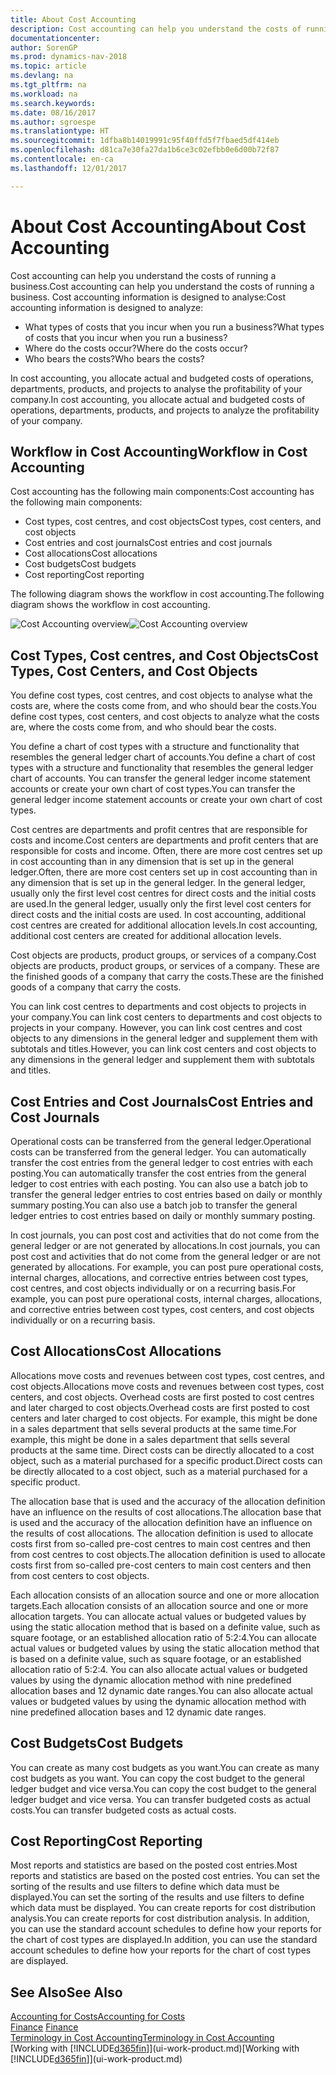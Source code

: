 ```yaml
---
title: About Cost Accounting
description: Cost accounting can help you understand the costs of running a business.
documentationcenter: 
author: SorenGP
ms.prod: dynamics-nav-2018
ms.topic: article
ms.devlang: na
ms.tgt_pltfrm: na
ms.workload: na
ms.search.keywords: 
ms.date: 08/16/2017
ms.author: sgroespe
ms.translationtype: HT
ms.sourcegitcommit: 1dfba8b14019991c95f40ffd5f7fbaed5df414eb
ms.openlocfilehash: d81ca7e30fa27da1b6ce3c02efbb0e6d00b72f87
ms.contentlocale: en-ca
ms.lasthandoff: 12/01/2017

---
```

# <a name="about-cost-accounting"></a><span data-ttu-id="d772a-103">About Cost Accounting</span><span class="sxs-lookup"><span data-stu-id="d772a-103">About Cost Accounting</span></span>
<span data-ttu-id="d772a-104">Cost accounting can help you understand the costs of running a business.</span><span class="sxs-lookup"><span data-stu-id="d772a-104">Cost accounting can help you understand the costs of running a business.</span></span> <span data-ttu-id="d772a-105">Cost accounting information is designed to analyse:</span><span class="sxs-lookup"><span data-stu-id="d772a-105">Cost accounting information is designed to analyze:</span></span>  

-   <span data-ttu-id="d772a-106">What types of costs that you incur when you run a business?</span><span class="sxs-lookup"><span data-stu-id="d772a-106">What types of costs that you incur when you run a business?</span></span>  
-   <span data-ttu-id="d772a-107">Where do the costs occur?</span><span class="sxs-lookup"><span data-stu-id="d772a-107">Where do the costs occur?</span></span>  
-   <span data-ttu-id="d772a-108">Who bears the costs?</span><span class="sxs-lookup"><span data-stu-id="d772a-108">Who bears the costs?</span></span>  

<span data-ttu-id="d772a-109">In cost accounting, you allocate actual and budgeted costs of operations, departments, products, and projects to analyse the profitability of your company.</span><span class="sxs-lookup"><span data-stu-id="d772a-109">In cost accounting, you allocate actual and budgeted costs of operations, departments, products, and projects to analyze the profitability of your company.</span></span>  

## <a name="workflow-in-cost-accounting"></a><span data-ttu-id="d772a-110">Workflow in Cost Accounting</span><span class="sxs-lookup"><span data-stu-id="d772a-110">Workflow in Cost Accounting</span></span>  
<span data-ttu-id="d772a-111">Cost accounting has the following main components:</span><span class="sxs-lookup"><span data-stu-id="d772a-111">Cost accounting has the following main components:</span></span>  

-   <span data-ttu-id="d772a-112">Cost types, cost centres, and cost objects</span><span class="sxs-lookup"><span data-stu-id="d772a-112">Cost types, cost centers, and cost objects</span></span>  
-   <span data-ttu-id="d772a-113">Cost entries and cost journals</span><span class="sxs-lookup"><span data-stu-id="d772a-113">Cost entries and cost journals</span></span>  
-   <span data-ttu-id="d772a-114">Cost allocations</span><span class="sxs-lookup"><span data-stu-id="d772a-114">Cost allocations</span></span>  
-   <span data-ttu-id="d772a-115">Cost budgets</span><span class="sxs-lookup"><span data-stu-id="d772a-115">Cost budgets</span></span>
-   <span data-ttu-id="d772a-116">Cost reporting</span><span class="sxs-lookup"><span data-stu-id="d772a-116">Cost reporting</span></span>  

<span data-ttu-id="d772a-117">The following diagram shows the workflow in cost accounting.</span><span class="sxs-lookup"><span data-stu-id="d772a-117">The following diagram shows the workflow in cost accounting.</span></span>  

<span data-ttu-id="d772a-118">![Cost Accounting overview](media/costaccountingoverview.png "CostAccountingOverview")</span><span class="sxs-lookup"><span data-stu-id="d772a-118">![Cost Accounting overview](media/costaccountingoverview.png "CostAccountingOverview")</span></span>  

## <a name="cost-types-cost-centers-and-cost-objects"></a><span data-ttu-id="d772a-119">Cost Types, Cost centres, and Cost Objects</span><span class="sxs-lookup"><span data-stu-id="d772a-119">Cost Types, Cost Centers, and Cost Objects</span></span>  
<span data-ttu-id="d772a-120">You define cost types, cost centres, and cost objects to analyse what the costs are, where the costs come from, and who should bear the costs.</span><span class="sxs-lookup"><span data-stu-id="d772a-120">You define cost types, cost centers, and cost objects to analyze what the costs are, where the costs come from, and who should bear the costs.</span></span>  

<span data-ttu-id="d772a-121">You define a chart of cost types with a structure and functionality that resembles the general ledger chart of accounts.</span><span class="sxs-lookup"><span data-stu-id="d772a-121">You define a chart of cost types with a structure and functionality that resembles the general ledger chart of accounts.</span></span> <span data-ttu-id="d772a-122">You can transfer the general ledger income statement accounts or create your own chart of cost types.</span><span class="sxs-lookup"><span data-stu-id="d772a-122">You can transfer the general ledger income statement accounts or create your own chart of cost types.</span></span>  

<span data-ttu-id="d772a-123">Cost centres are departments and profit centres that are responsible for costs and income.</span><span class="sxs-lookup"><span data-stu-id="d772a-123">Cost centers are departments and profit centers that are responsible for costs and income.</span></span> <span data-ttu-id="d772a-124">Often, there are more cost centres set up in cost accounting than in any dimension that is set up in the general ledger.</span><span class="sxs-lookup"><span data-stu-id="d772a-124">Often, there are more cost centers set up in cost accounting than in any dimension that is set up in the general ledger.</span></span> <span data-ttu-id="d772a-125">In the general ledger, usually only the first level cost centres for direct costs and the initial costs are used.</span><span class="sxs-lookup"><span data-stu-id="d772a-125">In the general ledger, usually only the first level cost centers for direct costs and the initial costs are used.</span></span> <span data-ttu-id="d772a-126">In cost accounting, additional cost centres are created for additional allocation levels.</span><span class="sxs-lookup"><span data-stu-id="d772a-126">In cost accounting, additional cost centers are created for additional allocation levels.</span></span>  

<span data-ttu-id="d772a-127">Cost objects are products, product groups, or services of a company.</span><span class="sxs-lookup"><span data-stu-id="d772a-127">Cost objects are products, product groups, or services of a company.</span></span> <span data-ttu-id="d772a-128">These are the finished goods of a company that carry the costs.</span><span class="sxs-lookup"><span data-stu-id="d772a-128">These are the finished goods of a company that carry the costs.</span></span>  

<span data-ttu-id="d772a-129">You can link cost centres to departments and cost objects to projects in your company.</span><span class="sxs-lookup"><span data-stu-id="d772a-129">You can link cost centers to departments and cost objects to projects in your company.</span></span> <span data-ttu-id="d772a-130">However, you can link cost centres and cost objects to any dimensions in the general ledger and supplement them with subtotals and titles.</span><span class="sxs-lookup"><span data-stu-id="d772a-130">However, you can link cost centers and cost objects to any dimensions in the general ledger and supplement them with subtotals and titles.</span></span>  

## <a name="cost-entries-and-cost-journals"></a><span data-ttu-id="d772a-131">Cost Entries and Cost Journals</span><span class="sxs-lookup"><span data-stu-id="d772a-131">Cost Entries and Cost Journals</span></span>  
<span data-ttu-id="d772a-132">Operational costs can be transferred from the general ledger.</span><span class="sxs-lookup"><span data-stu-id="d772a-132">Operational costs can be transferred from the general ledger.</span></span> <span data-ttu-id="d772a-133">You can automatically transfer the cost entries from the general ledger to cost entries with each posting.</span><span class="sxs-lookup"><span data-stu-id="d772a-133">You can automatically transfer the cost entries from the general ledger to cost entries with each posting.</span></span> <span data-ttu-id="d772a-134">You can also use a batch job to transfer the general ledger entries to cost entries based on daily or monthly summary posting.</span><span class="sxs-lookup"><span data-stu-id="d772a-134">You can also use a batch job to transfer the general ledger entries to cost entries based on daily or monthly summary posting.</span></span>  

<span data-ttu-id="d772a-135">In cost journals, you can post cost and activities that do not come from the general ledger or are not generated by allocations.</span><span class="sxs-lookup"><span data-stu-id="d772a-135">In cost journals, you can post cost and activities that do not come from the general ledger or are not generated by allocations.</span></span> <span data-ttu-id="d772a-136">For example, you can post pure operational costs, internal charges, allocations, and corrective entries between cost types, cost centres, and cost objects individually or on a recurring basis.</span><span class="sxs-lookup"><span data-stu-id="d772a-136">For example, you can post pure operational costs, internal charges, allocations, and corrective entries between cost types, cost centers, and cost objects individually or on a recurring basis.</span></span>  

## <a name="cost-allocations"></a><span data-ttu-id="d772a-137">Cost Allocations</span><span class="sxs-lookup"><span data-stu-id="d772a-137">Cost Allocations</span></span>  
<span data-ttu-id="d772a-138">Allocations move costs and revenues between cost types, cost centres, and cost objects.</span><span class="sxs-lookup"><span data-stu-id="d772a-138">Allocations move costs and revenues between cost types, cost centers, and cost objects.</span></span> <span data-ttu-id="d772a-139">Overhead costs are first posted to cost centres and later charged to cost objects.</span><span class="sxs-lookup"><span data-stu-id="d772a-139">Overhead costs are first posted to cost centers and later charged to cost objects.</span></span> <span data-ttu-id="d772a-140">For example, this might be done in a sales department that sells several products at the same time.</span><span class="sxs-lookup"><span data-stu-id="d772a-140">For example, this might be done in a sales department that sells several products at the same time.</span></span> <span data-ttu-id="d772a-141">Direct costs can be directly allocated to a cost object, such as a material purchased for a specific product.</span><span class="sxs-lookup"><span data-stu-id="d772a-141">Direct costs can be directly allocated to a cost object, such as a material purchased for a specific product.</span></span>  

<span data-ttu-id="d772a-142">The allocation base that is used and the accuracy of the allocation definition have an influence on the results of cost allocations.</span><span class="sxs-lookup"><span data-stu-id="d772a-142">The allocation base that is used and the accuracy of the allocation definition have an influence on the results of cost allocations.</span></span> <span data-ttu-id="d772a-143">The allocation definition is used to allocate costs first from so-called pre-cost centres to main cost centres and then from cost centres to cost objects.</span><span class="sxs-lookup"><span data-stu-id="d772a-143">The allocation definition is used to allocate costs first from so-called pre-cost centers to main cost centers and then from cost centers to cost objects.</span></span>  

<span data-ttu-id="d772a-144">Each allocation consists of an allocation source and one or more allocation targets.</span><span class="sxs-lookup"><span data-stu-id="d772a-144">Each allocation consists of an allocation source and one or more allocation targets.</span></span> <span data-ttu-id="d772a-145">You can allocate actual values or budgeted values by using the static allocation method that is based on a definite value, such as square footage, or an established allocation ratio of 5:2:4.</span><span class="sxs-lookup"><span data-stu-id="d772a-145">You can allocate actual values or budgeted values by using the static allocation method that is based on a definite value, such as square footage, or an established allocation ratio of 5:2:4.</span></span> <span data-ttu-id="d772a-146">You can also allocate actual values or budgeted values by using the dynamic allocation method with nine predefined allocation bases and 12 dynamic date ranges.</span><span class="sxs-lookup"><span data-stu-id="d772a-146">You can also allocate actual values or budgeted values by using the dynamic allocation method with nine predefined allocation bases and 12 dynamic date ranges.</span></span>  

## <a name="cost-budgets"></a><span data-ttu-id="d772a-147">Cost Budgets</span><span class="sxs-lookup"><span data-stu-id="d772a-147">Cost Budgets</span></span>  
<span data-ttu-id="d772a-148">You can create as many cost budgets as you want.</span><span class="sxs-lookup"><span data-stu-id="d772a-148">You can create as many cost budgets as you want.</span></span> <span data-ttu-id="d772a-149">You can copy the cost budget to the general ledger budget and vice versa.</span><span class="sxs-lookup"><span data-stu-id="d772a-149">You can copy the cost budget to the general ledger budget and vice versa.</span></span> <span data-ttu-id="d772a-150">You can transfer budgeted costs as actual costs.</span><span class="sxs-lookup"><span data-stu-id="d772a-150">You can transfer budgeted costs as actual costs.</span></span>  

## <a name="cost-reporting"></a><span data-ttu-id="d772a-151">Cost Reporting</span><span class="sxs-lookup"><span data-stu-id="d772a-151">Cost Reporting</span></span>  
<span data-ttu-id="d772a-152">Most reports and statistics are based on the posted cost entries.</span><span class="sxs-lookup"><span data-stu-id="d772a-152">Most reports and statistics are based on the posted cost entries.</span></span> <span data-ttu-id="d772a-153">You can set the sorting of the results and use filters to define which data must be displayed.</span><span class="sxs-lookup"><span data-stu-id="d772a-153">You can set the sorting of the results and use filters to define which data must be displayed.</span></span> <span data-ttu-id="d772a-154">You can create reports for cost distribution analysis.</span><span class="sxs-lookup"><span data-stu-id="d772a-154">You can create reports for cost distribution analysis.</span></span> <span data-ttu-id="d772a-155">In addition, you can use the standard account schedules to define how your reports for the chart of cost types are displayed.</span><span class="sxs-lookup"><span data-stu-id="d772a-155">In addition, you can use the standard account schedules to define how your reports for the chart of cost types are displayed.</span></span>  

## <a name="see-also"></a><span data-ttu-id="d772a-156">See Also</span><span class="sxs-lookup"><span data-stu-id="d772a-156">See Also</span></span>  
 [<span data-ttu-id="d772a-157">Accounting for Costs</span><span class="sxs-lookup"><span data-stu-id="d772a-157">Accounting for Costs</span></span>](finance-manage-cost-accounting.md)  
 <span data-ttu-id="d772a-158">[Finance](finance.md) </span><span class="sxs-lookup"><span data-stu-id="d772a-158">[Finance](finance.md) </span></span>  
 [<span data-ttu-id="d772a-159">Terminology in Cost Accounting</span><span class="sxs-lookup"><span data-stu-id="d772a-159">Terminology in Cost Accounting</span></span>](finance-terminology-in-cost-accounting.md)  
 <span data-ttu-id="d772a-160">[Working with [!INCLUDE[d365fin](includes/d365fin_md.md)]](ui-work-product.md)</span><span class="sxs-lookup"><span data-stu-id="d772a-160">[Working with [!INCLUDE[d365fin](includes/d365fin_md.md)]](ui-work-product.md)</span></span>

